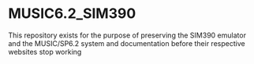 # MUSIC6.2_SIM390
This repository exists for the purpose of preserving the SIM390 emulator and the MUSIC/SP6.2 system and documentation before their respective websites stop working
